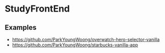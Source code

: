 # StudyFrontEnd
## Examples
- https://github.com/ParkYoungWoong/overwatch-hero-selector-vanilla
- https://github.com/ParkYoungWoong/starbucks-vanilla-app
